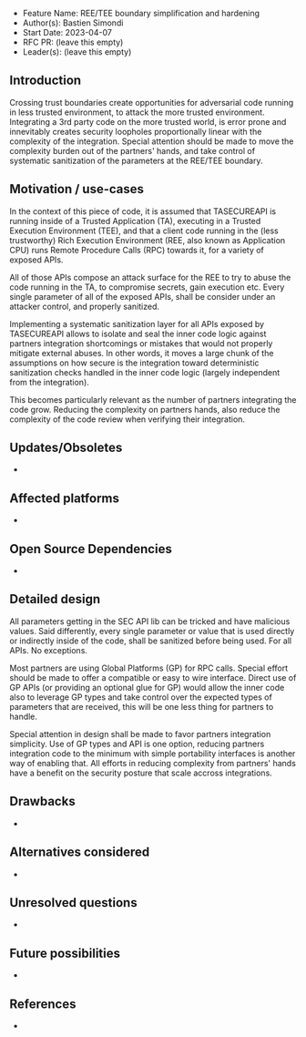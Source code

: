 - Feature Name: REE/TEE boundary simplification and hardening
- Author(s): Bastien Simondi
- Start Date: 2023-04-07
- RFC PR: (leave this empty)
- Leader(s): (leave this empty)

## Introduction

Crossing trust boundaries create opportunities for adversarial code running in less trusted 
environment, to attack the more trusted environment. Integrating a 3rd party code on the more 
trusted world, is error prone and innevitably creates security loopholes proportionally linear 
with the complexity of the integration. Special attention should be made to move the complexity 
burden out of the partners' hands, and take control of systematic sanitization of the parameters 
at the REE/TEE boundary.

## Motivation / use-cases

In the context of this piece of code, it is assumed that TASECUREAPI is running inside of a 
Trusted Application (TA), executing in a Trusted Execution Environment (TEE), and that a client 
code running in the (less trustworthy) Rich Execution Environment (REE, also known as Application 
CPU) runs Remote Procedure Calls (RPC) towards it, for a variety of exposed APIs.

All of those APIs compose an attack surface for the REE to try to abuse the code running in the 
TA, to compromise secrets, gain execution etc. Every single parameter of all of the exposed APIs, 
shall be consider under an attacker control, and properly sanitized.

Implementing a systematic sanitization layer for all APIs exposed by TASECUREAPI allows to isolate 
and seal the inner code logic against partners integration shortcomings or mistakes that would not 
properly mitigate external abuses. In other words, it moves a large chunk of the assumptions on 
how secure is the integration toward deterministic sanitization checks handled in the inner code 
logic (largely independent from the integration).

This becomes particularly relevant as the number of partners integrating the code grow. Reducing 
the complexity on partners hands, also reduce the complexity of the code review when verifying 
their integration.


## Updates/Obsoletes

-

## Affected platforms

-

## Open Source Dependencies

-

## Detailed design

All parameters getting in the SEC API lib can be tricked and have malicious values. Said 
differently, every single parameter or value that is used directly or indirectly inside of the 
code, shall be sanitized before being used. For all APIs. No exceptions.

Most partners are using Global Platforms (GP) for RPC calls. Special effort should be made to 
offer a compatible or easy to wire interface.
Direct use of GP APIs (or providing an optional glue for GP) would allow the inner code also to 
leverage GP types and take control over the expected types of parameters that are received, this 
will be one less thing for partners to handle.

Special attention in design shall be made to favor partners integration simplicity. Use of GP 
types and API is one option, reducing partners integration code to the minimum with simple 
portability interfaces is another way of enabling that. All efforts in reducing complexity from 
partners' hands have a benefit on the security posture that scale accross integrations.

## Drawbacks

-

## Alternatives considered

-
## Unresolved questions

-

## Future possibilities

-

## References

-